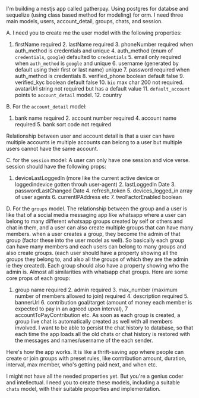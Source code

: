 I'm building a nestjs app called gatherpay. Using postgres for databse and sequelize (using class based method for modeling) for orm. I need three main models, users, account_detail, groups, chats, and session.

A. I need you to create me the user model with the following properties:

1. firstName required 2. lastName required 3. phoneNumber required when auth_method is credentials and unique 4. auth_method (enum of `credentials`, `google`) defaulted to `credentials` 5. email only required when `auth_method` is `google` and unique 6. username (generated by default using their first or last name) unique 7. password required when auth_method is credentials 8. verified_phone boolean default false 9. verified_kyc boolean default false 10. `bio` max char 200 not required. avatarUrl string not required but has a default value 11. `default_account` points to `account_detail` model. 12. country

B. For the `account_detail` model:

1. bank name required 2. account number required 4. account name required 5. bank sort code not required

Relationship between user and account detail is that a user can have multiple accounts ie multiple accounts can belong to a user but multiple users cannot have the same account.

C. for the `session` model:
A user can only have one session and vice verse. session should have the following props:

1. deviceLastLoggedIn (more like the current active device or loggedindevice gotten throuh user-agent) 2. lastLoggedIn Date 3. passwordLastChanged Date 4. refresh_token 5. devices_logged_in array of user agents 6. currentIPAddress etc 7. twoFactorEnabled boolean

D. For the `groups` model.
The relationship between the group and a user is like that of a social media messaging app like whatsapp where a user can belong to many different whatsapp groups created by self or others and chat in them, and a user can also create multiple groups that can have many members. when a user creates a group, they become the admin of that group (factor these into the user model as well). So basically each group can have many members and each users can belong to many groups and also create groups. (each user should have a property showing all the groups they belong to, and also all the groups of which they are the admin ie they created). Each group should also have a property showing who the admin is. Almost all similarities with whatsapp chat groups.
Here are some core props of each group:

1. group name required 2. admin required 3. max_number (maximum number of members allowed to join) required 4. description required 5. bannerUrl 6. contribution goal/target (amount of money each member is expected to pay in an agreed upon interval), 7 accountToPayContribution etc.
   As soon as each group is created, a group live chat is automatically created as well with all members involved. I want to be able to persist the chat history to database, so that each time the app loads all the old chats or chat history is restored with the messages and names/username of the each sender.

Here's how the app works. It is like a thrift-saving app where people can create or join groups with preset rules, like contribution amount, duration, interval, max member, who's getting paid next, and when etc.

I might not have all the needed properties yet. But you're a genius coder and intellectual. I need you to create these models, including a suitable `chats` model, with their suitable properties and implementation.
